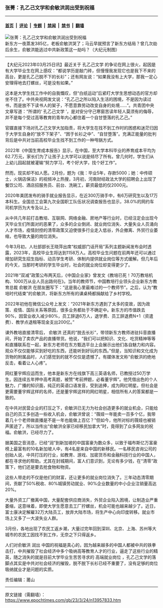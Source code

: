 ### 张菁：孔乙己文学和俞敏洪润出受到祝福

---

#### [首页](../../../..?n13957833) &nbsp;|&nbsp; [评论](../../../../../epoch-comment?n13957833) &nbsp;|&nbsp; [专题](../../../../../epoch-special?n13957833) &nbsp;|&nbsp; [禁闻](../../../../../epoch-news?n13957833) &nbsp;|&nbsp; [禁书](../../../../../books?n13957833) &nbsp;|&nbsp; [翻墙](https://github.com/gfw-breaker/nogfw/blob/master/README.md?n13957833)


<div><img alt="张菁：孔乙己文学和俞敏洪润出受到祝福" class="attachment-djy_600_400 size-djy_600_400 wp-post-image" src="https://i.epochtimes.com/assets/uploads/2021/07/id13129669-0731_1200x8001-600x400.jpg"/>
<div class="caption">
 新东方一夜蒸发385亿，老板俞敏洪哭了；马云早就预言了新东方结局？曾几次劫后余生，俞敏洪能逃过中共新政策这一劫吗？（大纪元制图）
</div></div><hr/><div class="post_content" id="artbody" itemprop="articleBody">
 <!-- article content begin -->
 <p>
  【大纪元2023年03月25日讯】最近关于
  <ok href="https://www.epochtimes.com/gb/tag/%E5%AD%94%E4%B9%99%E5%B7%B1%E6%96%87%E5%AD%A6.html">
   孔乙己文学
  </ok>
  的争论在网上很火，起因是有大学毕业生在网上感叹：“都说学历是敲门砖，但慢慢我发现它也是我下不来的高台，更是孔乙己脱不下的长衫”；还有网友说：“如果我没有上大学，那我一定心安理得地去打螺丝，可是没有如果。”
 </p>
 <p>
  这本是大学生找工作中的自我慨叹，但“白纸运动”后紧盯大学生思想动态的官方却坐不住了。中共央视网发文说：“孔乙己之所以陷入生活的困境，不是因为读过书，而是放不下读书人的架子，不愿意靠劳动改变自身的处境……”。共青团中央文章写道：“所谓的‘
  <ok href="https://www.epochtimes.com/gb/tag/%E5%AD%94%E4%B9%99%E5%B7%B1%E6%96%87%E5%AD%A6.html">
   孔乙己文学
  </ok>
  ’，是对安分守己寒窗苦读年轻人莫须有的侮辱，并不是每个受过高等教育的青年内心都住着一个自甘堕落的孔乙己。”
 </p>
 <p>
  官媒直接下场对孔乙己文学大加指责，将大学生在找不到工作时的困惑和迷茫归因于大学生自身的“放不下架子”、“困于长衫之中”、“自甘堕落”。充满正能量的批判背后是中共对当前高校毕业生找不到工作的一种甩锅方式。
 </p>
 <p>
  2022年《中国生育成本报告》显示，在中国，至大学本科毕业的养育成本平均为62.7万元，家长们为了让孩子上大学可以说是倾尽了所有。曾几何时，学生们从上幼儿园起就被灌输“努力学习，考个好大学，找个好工作”。
 </p>
 <p>
  然而，现实却不如人愿。2月份，题为《我：毕业5年，存款5000；她：中传硕士，火锅店保洁》的视频冲上热搜，3月初，河南财经政法大学的招聘会上出现了餐饮公司、酒店招服务员、前台、洗碗工，薪资最低的仅2000元。
 </p>
 <p>
  2020年美团发布的骑手就业报告显示，在近300万骑手中，有6万研究生以及17万本科生。全国总工会第九次全国职工队伍状况调查报告也显示，38.0%的网约车司机学历为大专及以上。
 </p>
 <p>
  从中共几年前打击教培、互联网、网络金融、房地产等行业时，已经注定会出现今天毕业生们所面对的恶果了，众多的企业倒闭、就业岗位消失、大量失业人员涌向人才市场，疫情封控的清零政策又迫使很多行业走入低谷，外企撤离、外贸行业萎缩，也导致大量的岗位消失。
 </p>
 <p>
  今年3月初，人社部部长王晓萍出席“权威部门话开局”系列主题新闻发布会时透露，2023年，高校毕业生将达到1158万人。高校毕业生问题在前两年还可以通过增加研究生招生指标、动员学生考研、体制内提供就业岗位等方式缓解。但几年后的今天，当那时考研的学生毕业时，社会的就业岗位却变得更少了。
 </p>
 <p>
  2021年“双减”政策公布两天后，《中国企业家》曾发文《教培已死！70万教培机构、1000万从业人员出路何在》。当年的教师节，中国教培行业领头企业新东方教育总裁
  <ok href="https://www.epochtimes.com/gb/tag/%E4%BF%9E%E6%95%8F%E6%B4%AA.html">
   俞敏洪
  </ok>
  在朋友圈写下：“这是我心里最难过的一个教师节”。之后，认为“教培时代结束”的俞敏洪，将新东方所有的课桌椅都捐献给了乡村学校。
 </p>
 <p>
  2022年初他在微信公众号上发文：“2021年新东方遇到了太多的变故，因为政策、疫情、国际关系等原因，很多业务都处于不确定中。新东方的市值跌去90%，因营业收入减少80%，员工辞退6万人，退学费、员工辞退费N+1（资遣费）、教学点退租等现金支出200亿。”
 </p>
 <p>
  课外教培直接清零后，
  <ok href="https://www.epochtimes.com/gb/tag/%E4%BF%9E%E6%95%8F%E6%B4%AA.html">
   俞敏洪
  </ok>
  还真的“脱去长衫”，带领新东方教师进驻抖音直播间，开始了卖农产品的直播带货。他说，“我们可以把知识、文化、吃货精神等等和直播联系在一起，新东方老师在东方甄选平台上会展示出他们各自魅力和内容。观众不仅仅能够买到好吃的东西，还能听到好玩的东西。”但是，当知识和文化成为货物的附属品时，人们感觉到的就不仅仅是遗憾了。有媒体发文称“俞敏洪的绝地反击，看着让人心疼”。
 </p>
 <p>
  网红董宇辉应运而生，他本是新东方在线旗下高三英语名师，已教授过50万学生。因连续五年押中高考真题，被赞“考前押题，必看董宇辉”。他凭借出色的个人魅力，广播的知识面，纯正的英语口语发音，受到追捧，成为网红明星。但社会是更需要董宇辉这样的名师，还是董宇辉这样的网红明星，相信所有人的答案都是一致的。
 </p>
 <p>
  在中共对民营企业的打压之下，俞敏洪已无力为社会创造更多的就业机会，只能给自己的员工多创造一些收入机会，俞敏洪曾说：“薇娅一年能卖一百多个亿，我带着几十个老师做直播是不是一年也能做上百亿？”但如今，他所对标的薇娅也被销声匿迹了，所以当传出“俞敏洪全家已经移民加拿大”时，竟得到了众多网友的祝福。俞敏洪，已经尽力了。
 </p>
 <p>
  据美国之音消息，已经“润”到新加坡的中国富豪为数众多，以致于福布斯亿万富豪榜上最富有的10名新加坡人中，有4名是来自中国的新移民。一名移民咨询公司的创始人说，中共打压的行业，如教育、游戏、加密货币和金融科技行业的中国人，都在寻求他的帮助。尤其在封城期间，富人们意识到，无论有多少钱，在“清零”政策下，他们还是要去抢食物和物资。
 </p>
 <p>
  这些人带走的不仅是他们的财富，还让更多的就业岗位消失了。三年动态清零期间，贡献了50%税收、80%城镇劳动就业、90%企业数量的中小企业注销量高达20%。
 </p>
 <p>
  大量外资工厂撤离中国，大量配套供应商消失，外贸企业陷入困境，让制造业严重萎缩，这意味着，即使大学生愿意去工厂拧螺丝，机会可能也越来越少了。近日，富士康决定解雇32万大陆员工，放弃大陆市场，将生产中心向印度转移。就业市场上又多了一大波失业人群。
 </p>
 <p>
  3月份，各地出现了农民工返乡潮，大量过完年回到深圳、北京、上海、苏州等大城市的农民工因找不到工作，无奈之下只得返乡。
 </p>
 <p>
  人们对俞敏洪
  <ok href="https://www.epochtimes.com/gb/tag/%E6%B6%A6%E5%87%BA.html">
   润出
  </ok>
  中国的祝福是真心的，因为越来越多的中国人都被中共的铁拳击打，中共摧毁了社会经济中多个吸纳高等教育人才的行业，逼走了这些行业的精英，随之消失的就是目前大学毕业生苦苦寻求的
  <ok href="https://www.epochtimes.com/gb/tag/%E9%AB%98%E7%AB%AF%E5%B0%B1%E4%B8%9A%E5%B2%97%E4%BD%8D.html">
   高端就业岗位
  </ok>
  ，孔乙己文学的落脚点其实是中共对社会经济的摧毁，脱不脱下长衫已经不重要了，没有足够的岗位吸纳就业才是问题的实质。
 </p>
 <p>
  责任编辑：莆山
 </p>
 <!-- article content end -->
 <div id="below_article_ad">
 </div>
</div>


---

原文链接（需翻墙）：https://www.epochtimes.com/gb/23/3/24/n13957833.htm